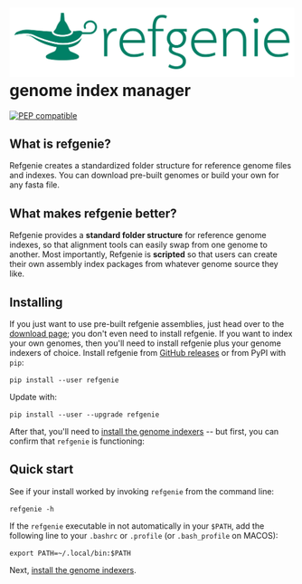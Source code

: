 # <img src="img/refgenie_logo.svg" class="img-header"> genome index manager

[![PEP compatible](http://pepkit.github.io/img/PEP-compatible-green.svg)](http://pepkit.github.io)

## What is refgenie?

Refgenie creates a standardized folder structure for reference genome files and indexes. You can download pre-built genomes or build your own for any fasta file.

## What makes refgenie better?

Refgenie provides a **standard folder structure** for reference genome indexes, so that alignment tools can easily swap from one genome to another. Most importantly, Refgenie is **scripted** so that users can create their own assembly index packages from whatever genome source they like.

## Installing

If you just want to use pre-built refgenie assemblies, just head over to the [download page](/download); you don't even need to install refgenie. If you want to index your own genomes, then you'll need to install refgenie plus your genome indexers of choice. Install refgenie from [GitHub releases](https://github.com/databio/refgenie/releases) or from PyPI with `pip`:


```console
pip install --user refgenie
```

Update with:

```console
pip install --user --upgrade refgenie
```

After that, you'll need to [install the genome indexers](/install) -- but first, you can confirm that `refgenie` is functioning:

## Quick start

See if your install worked by invoking `refgenie` from the command line:

```
refgenie -h
```

If the `refgenie` executable in not automatically in your `$PATH`, add the following line to your `.bashrc` or `.profile` (or `.bash_profile` on MACOS):

```console
export PATH=~/.local/bin:$PATH
```

Next, [install the genome indexers](/install).